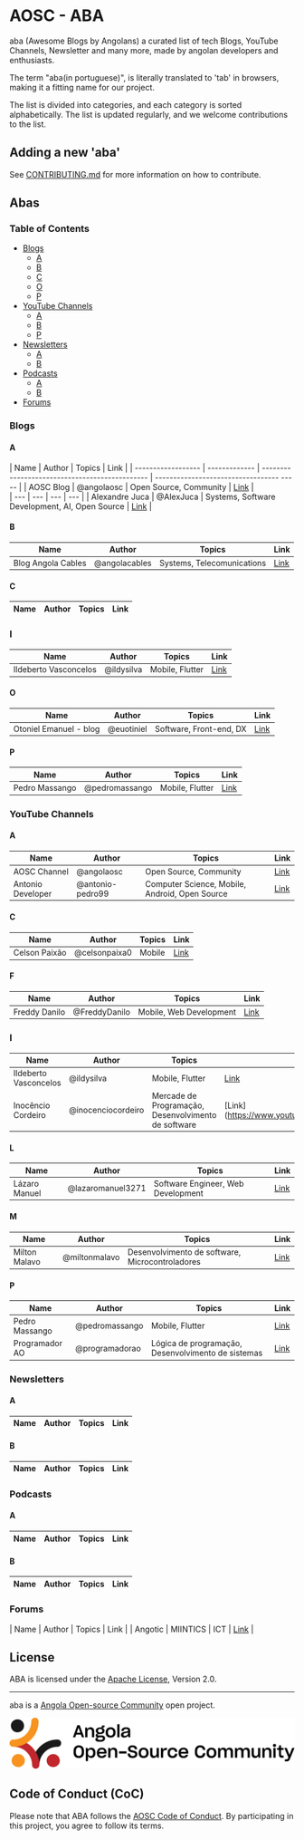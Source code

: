 # AOSC - ABA

aba (Awesome Blogs by Angolans) a curated list of tech Blogs, YouTube Channels, Newsletter and many more, made by angolan developers and enthusiasts.

The term "aba(in portuguese)", is literally translated to 'tab' in browsers, making it a fitting name for our project.

The list is divided into categories, and each category is sorted alphabetically.
The list is updated regularly, and we welcome contributions to the list.

## Adding a new 'aba'

See [CONTRIBUTING.md](./CONTRIBUTING.md) for more information on how to contribute.

## Abas

### Table of Contents

- [Blogs](#blogs)
  - [A](#a)
  - [B](#b)
  - [C](#c)
  - [O](#o)
  - [P](#p)
- [YouTube Channels](#youtube-channels)
  - [A](#a-1)
  - [B](#b-1)
  - [P](#p-1)
- [Newsletters](#newsletters)
  - [A](#a-2)
  - [B](#b-2)
- [Podcasts](#podcasts)
  - [A](#a-3)
  - [B](#b-3)
- [Forums](#forums)

### Blogs

#### A

| Name               | Author        | Topics                                         | Link                                     | 
| ------------------ | ------------- | ---------------------------------------------- | ---------------------------------- ----- |
| AOSC Blog          | @angolaosc    | Open Source, Community                         | [Link](https://blog.angolaosc.org)       |  
| ---                | ---           | ---                                            | ---                                      |
| Alexandre Juca     | @AlexJuca     | Systems, Software Development, AI, Open Source | [Link](https://0xffa4.com)               |


#### B

| Name               | Author        | Topics                    | Link                                     |
| ------------------ | ------------- | ------------------------- | ---------------------------------------- |
| Blog Angola Cables | @angolacables | Systems, Telecomunications| [Link](https://angolacables.co.ao/blog/) |


#### C

| Name | Author | Topics | Link |
| ---- | ------ | ------ | ---- |

### I
| Name           | Author         | Topics          | Link                                 |
| -------------- | -------------- | --------------- | ------------------------------------ |
| Ildeberto Vasconcelos | @ildysilva | Mobile, Flutter| [Link](https://ildysilva.medium.com/) |

#### O

| Name                   | Author     | Topics                  | Link                               |
| ---------------------- | ---------- | ----------------------- | ---------------------------------- |
| Otoniel Emanuel - blog | @euotiniel | Software, Front-end, DX | [Link](https://euotiniel.com/blog) |

#### P

| Name           | Author         | Topics          | Link                                 |
| -------------- | -------------- | --------------- | ------------------------------------ |
| Pedro Massango | @pedromassango | Mobile, Flutter | [Link](https://dev.to/pedromassango) |


### YouTube Channels

#### A

| Name              | Author           | Topics                                         | Link                                       |
| ----------------- | ---------------- | ---------------------------------------------- | ------------------------------------------ |
| AOSC Channel      | @angolaosc       | Open Source, Community                         | [Link](https://www.youtube.com/@angolaosc) |
| Antonio Developer | @antonio-pedro99 | Computer Science, Mobile, Android, Open Source | [Link](https://www.youtube.com/@antdev010) |

#### C

| Name          | Author        | Topics | Link                                         |
| ------------- | ------------- | ------ | -------------------------------------------- |
| Celson Paixão | @celsonpaixa0 | Mobile | [Link](http://www.youtube.com/@celsonpaixa0) |

#### F

| Name           | Author         | Topics                  | Link                                   |
| -------------- | -------------- | ----------------------- | -------------------------------------- |
| Freddy Danilo  | @FreddyDanilo  | Mobile, Web Development | [Link](www.youtube.com/@FreddyDanilo)  |

### I
| Name                  | Author             | Topics                                             | Link                                              |
| --------------------- | ------------------ | -------------------------------------------------- | ------------------------------------------------- |
| Ildeberto Vasconcelos | @ildysilva         | Mobile, Flutter                                    | [Link](https://www.youtube.com/@ildebertov)       |
| Inocêncio Cordeiro    | @inocenciocordeiro | Mercade de Programação, Desenvolvimento de software| [Link](https://www.youtube.com/@inocenciocordeiro |


#### L

| Name          | Author            | Topics                             | Link                                              |
| --------------| ----------------- | ---------------------------------- | ------------------------------------------------- |
| Lázaro Manuel | @lazaromanuel3271 | Software Engineer, Web Development | [Link](https://www.youtube.com/@lazaromanuel3271) |

#### M

| Name          | Author        | Topics                                          | Link                                                 |
| --------------| ------------- | ----------------------------------------------- | ---------------------------------------------------- |
| Milton Malavo | @miltonmalavo | Desenvolvimento de software, Microcontroladores | [Link](https://www.youtube.com/@miltonmalavo/videos) |

#### P

| Name           | Author         | Topics                                             | Link                                           |
| -------------- | -------------- | -------------------------------------------------- | ---------------------------------------------- |
| Pedro Massango | @pedromassango | Mobile, Flutter                                    | [Link](https://www.youtube.com/@pedromassango) |
| Programador AO | @programadorao | Lógica de programação, Desenvolvimento de sistemas | [Link](https://www.youtube.com/@programadorao) |

### Newsletters

#### A

| Name | Author | Topics | Link |
| ---- | ------ | ------ | ---- |

#### B

| Name | Author | Topics | Link |
| ---- | ------ | ------ | ---- |

### Podcasts

#### A

| Name | Author | Topics | Link |
| ---- | ------ | ------ | ---- |

#### B

| Name | Author | Topics | Link |
| ---- | ------ | ------ | ---- |

### Forums

| Name    | Author   | Topics | Link                            |
| Angotic | MIINTICS |  ICT   | [Link](https://www.angotic.ao)  |

## License

ABA is licensed under the [Apache License](./LICENSE), Version 2.0.

---

aba is a <a href="http://github.com/angolaosc">Angola Open-source Community</a> open project.

![Angola Open-source Community](https://raw.githubusercontent.com/angolaosc/.github/main/logo/aosc.png)

## Code of Conduct (CoC)

Please note that ABA follows the [AOSC Code of Conduct](https://github.com/angolaosc/.github/blob/main/CODE_OF_CONDUCT.md).
By participating in this project, you agree to follow its terms.
